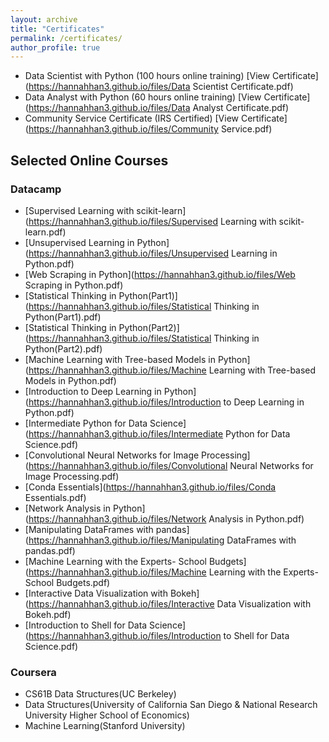 ```yaml
---
layout: archive
title: "Certificates"
permalink: /certificates/
author_profile: true
---
```

* Data Scientist with Python (100 hours online training) [View Certificate](https://hannahhan3.github.io/files/Data Scientist Certificate.pdf)
* Data Analyst with Python (60 hours online training) [View Certificate](https://hannahhan3.github.io/files/Data Analyst Certificate.pdf)
* Community Service Certificate (IRS Certified) [View Certificate](https://hannahhan3.github.io/files/Community Service.pdf)

## Selected Online Courses
### Datacamp
* [Supervised Learning with scikit-learn](https://hannahhan3.github.io/files/Supervised Learning with scikit-learn.pdf)
* [Unsupervised Learning in Python](https://hannahhan3.github.io/files/Unsupervised Learning in Python.pdf)
* [Web Scraping in Python](https://hannahhan3.github.io/files/Web Scraping in Python.pdf)
* [Statistical Thinking in Python(Part1)](https://hannahhan3.github.io/files/Statistical Thinking in Python(Part1).pdf)
* [Statistical Thinking in Python(Part2)](https://hannahhan3.github.io/files/Statistical Thinking in Python(Part2).pdf)
* [Machine Learning with Tree-based Models in Python](https://hannahhan3.github.io/files/Machine Learning with Tree-based Models in Python.pdf)
* [Introduction to Deep Learning in Python](https://hannahhan3.github.io/files/Introduction to Deep Learning in Python.pdf)
* [Intermediate Python for Data Science](https://hannahhan3.github.io/files/Intermediate Python for Data Science.pdf)
* [Convolutional Neural Networks for Image Processing](https://hannahhan3.github.io/files/Convolutional Neural Networks for Image Processing.pdf)
* [Conda Essentials](https://hannahhan3.github.io/files/Conda Essentials.pdf)
* [Network Analysis in Python](https://hannahhan3.github.io/files/Network Analysis in Python.pdf)
* [Manipulating DataFrames with pandas](https://hannahhan3.github.io/files/Manipulating DataFrames with pandas.pdf)
* [Machine Learning with the Experts- School Budgets](https://hannahhan3.github.io/files/Machine Learning with the Experts- School Budgets.pdf)
* [Interactive Data Visualization with Bokeh](https://hannahhan3.github.io/files/Interactive Data Visualization with Bokeh.pdf)
* [Introduction to Shell for Data Science](https://hannahhan3.github.io/files/Introduction to Shell for Data Science.pdf)

### Coursera
* CS61B Data Structures(UC Berkeley)
* Data Structures(University of California San Diego & National Research University Higher School of Economics)
* Machine Learning(Stanford University)

